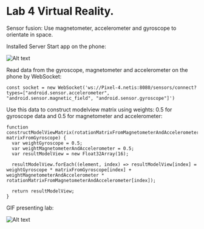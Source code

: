 # Lab 4 Virtual Reality.

Sensor fusion:
Use magnetometer, accelerometer and gyroscope to orientate in space.

Installed Server Start app on the phone:

![Alt text](images/image.png)

Read data from the gyroscope, magnetometer and accelerometer on the phone by WebSocket:
```
const socket = new WebSocket('ws://Pixel-4.netis:8080/sensors/connect?types=["android.sensor.accelerometer", "android.sensor.magnetic_field", "android.sensor.gyroscope"]')
```
Use this data to construct modelview matrix using weights: 0.5 for gyroscope data and 0.5 for magnetometer and accelerometer:

```
function constructModelViewMatrix(rotationMatrixFromMagnetometerAndAccelerometer, matrixFromGyroscope) {
  var weightGyroscope = 0.5;
  var weightMagnetometerAndAccelerometer = 0.5;
  var resultModelView = new Float32Array(16);

  resultModelView.forEach((element, index) => resultModelView[index] = weightGyroscope * matrixFromGyroscope[index] + weightMagnetometerAndAccelerometer * rotationMatrixFromMagnetometerAndAccelerometer[index]);

  return resultModelView;
}
```

GIF presenting lab:

![Alt text](./video.gif)